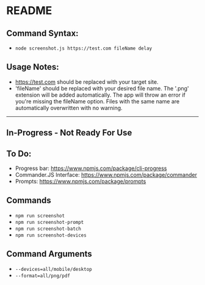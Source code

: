 # README

## Command Syntax:
- `node screenshot.js https://test.com fileName delay`

## Usage Notes:
- https://test.com should be replaced with your target site.
- 'fileName' should be replaced with your desired file name.  The '.png' extension will be added automatically.  The app will throw an error if you're missing the fileName option.  Files with the same name are automatically overwritten with no warning.

---

## In-Progress - Not Ready For Use

## To Do:
- Progress bar: https://www.npmjs.com/package/cli-progress
- Commander.JS Interface: https://www.npmjs.com/package/commander
- Prompts: https://www.npmjs.com/package/prompts

## Commands
- `npm run screenshot`
- `npm run screenshot-prompt`
- `npm run screenshot-batch`
- `npm run screenshot-devices`

## Command Arguments
- `--devices=all/mobile/desktop`
- `--format=all/png/pdf`